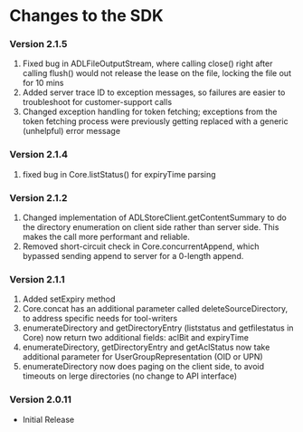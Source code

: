 # Changes to the SDK

### Version 2.1.5
1. Fixed bug in ADLFileOutputStream, where calling close() right after calling flush() would not release the lease on the file, locking the file out for 10 mins
2. Added server trace ID to exception messages, so failures are easier to troubleshoot for customer-support calls
3. Changed exception handling for token fetching; exceptions from the token fetching process were previously getting replaced with a generic (unhelpful) error message

### Version 2.1.4
1. fixed bug in Core.listStatus() for expiryTime parsing

### Version 2.1.2
1. Changed implementation of ADLStoreClient.getContentSummary to do the directory enumeration on client side rather than server side. This
makes the call more performant and reliable.
2. Removed short-circuit check in Core.concurrentAppend, which bypassed sending append to server for a 0-length append.

### Version 2.1.1
1. Added setExpiry method
2. Core.concat has an additional parameter called deleteSourceDirectory, to address specific needs for tool-writers
3. enumerateDirectory and getDirectoryEntry (liststatus and getfilestatus in Core) now return two additional fields: aclBit and expiryTime
4. enumerateDirectory, getDirectoryEntry and getAclStatus now take additional parameter for UserGroupRepresentation (OID or UPN)
5. enumerateDirectory now does paging on the client side, to avoid timeouts on lerge directories (no change to API interface)

### Version 2.0.11
- Initial Release


